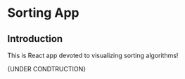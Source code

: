 # Sorting App

## Introduction
This is React app devoted to visualizing sorting algorithms!

{UNDER CONDTRUCTION}